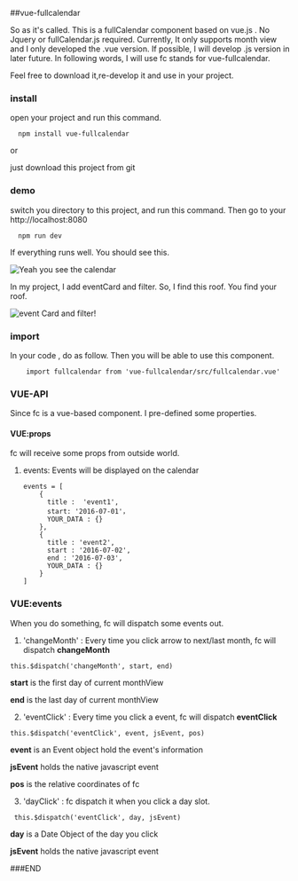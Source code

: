 ##vue-fullcalendar

 So as it's called. This is a fullCalendar component based on vue.js . No Jquery or fullCalendar.js required. 
Currently, It only supports month view and I only developed the .vue version. If possible, I will develop .js version in later future. In following words, I will use fc stands for vue-fullcalendar.

Feel free to download it,re-develop it and use in your project.

### install

open your project and run this command.

```
  npm install vue-fullcalendar
```
or

just download this project from git

### demo

switch you directory to this project, and run this command. Then go to your http://localhost:8080

```
  npm run dev
```

If everything runs well. You should see this.

![Yeah you see the calendar](http://upload-images.jianshu.io/upload_images/1678581-169e72e080ce5fad.png?imageMogr2/auto-orient/strip%7CimageView2/2/w/1240)

In my project, I add eventCard and filter. So, I find this roof. You find your roof.

![event Card and filter!](http://upload-images.jianshu.io/upload_images/1678581-3a1ac130207b5f54.png?imageMogr2/auto-orient/strip%7CimageView2/2/w/1240)


### import

In your code , do as follow. Then you will be able to use this component.

```
    import fullcalendar from 'vue-fullcalendar/src/fullcalendar.vue'
```

### VUE-API

Since fc is a vue-based component. I pre-defined some properties.

#### VUE:props

fc will receive some props from outside world.

   1. events: Events will be displayed on the calendar
      ```
      events = [
          {
            title :  'event1',
            start: '2016-07-01'，
            YOUR_DATA : {}
          },
          {
            title : 'event2',
            start : '2016-07-02',
            end : '2016-07-03',
            YOUR_DATA : {}
          }
      ]         
      ```

### VUE:events

When you do something, fc will dispatch some events out.

1. 'changeMonth' : Every time you click arrow to next/last month, fc will dispatch **changeMonth**

```
this.$dispatch('changeMonth', start, end)
```

**start** is the first day of current monthView

**end** is the last day of current monthView

2. 'eventClick' : Every time you click a event, fc will dispatch **eventClick**

```
this.$dispatch('eventClick', event, jsEvent, pos)
```

**event** is an Event object hold the event's information

**jsEvent** holds the native javascript event

**pos** is the relative coordinates of fc


3. 'dayClick' : fc dispatch it when you click a day slot.

```
 this.$dispatch('eventClick', day, jsEvent)
```

**day** is a Date Object of the day you click

**jsEvent** holds the native javascript event

###END


      

